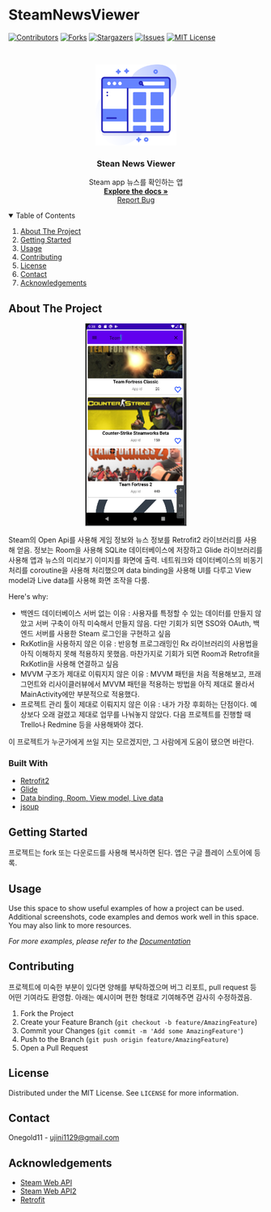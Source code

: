 # SteamNewsViewer

[![Contributors][contributors-shield]][contributors-url]
[![Forks][forks-shield]][forks-url]
[![Stargazers][stars-shield]][stars-url]
[![Issues][issues-shield]][issues-url]
[![MIT License][license-shield]][license-url]



<!-- PROJECT LOGO -->
<br />
<p align="center">
  <a href="https://github.com/Onegold11/SteamNewsViewer">
    <img src="image/app_icon.png" alt="icon" width="160" height="160">
  </a>

  <h3 align="center">Stean News Viewer</h3>

  <p align="center">
    Steam app 뉴스를 확인하는 앱
    <br />
    <a href="https://github.com/Onegold11/SteamNewsViewer"><strong>Explore the docs »</strong></a>
    <br />
    <a href="https://github.com/Onegold11/SteamNewsViewer/issues">Report Bug</a>
  </p>
</p>



<!-- TABLE OF CONTENTS -->
<details open="open">
  <summary>Table of Contents</summary>
  <ol>
    <li><a href="#about-the-project">About The Project</a></li>
    <li><a href="#getting-started">Getting Started</a></li>
    <li><a href="#usage">Usage</a></li>
    <li><a href="#contributing">Contributing</a></li>
    <li><a href="#license">License</a></li>
    <li><a href="#contact">Contact</a></li>
    <li><a href="#acknowledgements">Acknowledgements</a></li>
  </ol>
</details>



<!-- ABOUT THE PROJECT -->
## About The Project

<p align="center"><img src="image/example.PNG" alt="icon" width="200" height="400"></p>

Steam의 Open Api를 사용해 게임 정보와 뉴스 정보를 Retrofit2 라이브러리를 사용해 얻음.
정보는 Room을 사용해 SQLite 데이터베이스에 저장하고 Glide 라이브러리를 사용해 앱과 뉴스의 미리보기 이미지를 화면에 출력. 네트워크와 데이터베이스의 비동기 처리를 coroutine을 사용해 처리했으며 data binding을 사용해 UI를 다루고 View model과 Live data를 사용해 화면 조작을 다룸.

Here's why:
* 백엔드 데이터베이스 서버 없는 이유 : 사용자를 특정할 수 있는 데이터를 만들지 않았고 서버 구축이 아직 미숙해서 만들지 않음. 다만 기회가 되면 SSO와 OAuth, 백엔드 서버를 사용한 Steam 로그인을 구현하고 싶음
* RxKotlin을 사용하지 않은 이유 : 반응형 프로그래밍인 Rx 라이브러리의 사용법을 아직 이해하지 못해 적용하지 못했음. 마찬가지로 기회가 되면 Room과 Retrofit을 RxKotlin을 사용해 연결하고 싶음
* MVVM 구조가 제대로 이뤄지지 않은 이유 : MVVM 패턴을 처음 적용해보고, 프래그먼트와 리사이클러뷰에서 MVVM 패턴을 적용하는 방법을 아직 제대로 몰라서 MainActivity에만 부분적으로 적용했다.
* 프로젝트 관리 툴이 제대로 이뤄지지 않은 이유 : 내가 가장 후회하는 단점이다. 예상보다 오래 걸렸고 제대로 업무를 나눠놓지 않았다. 다음 프로젝트를 진행할 때 Trello나 Redmine 등을 사용해봐야 겠다.

이 프로젝트가 누군가에게 쓰일 지는 모르겠지만, 그 사람에게 도움이 됐으면 바란다.

### Built With

* [Retrofit2](https://square.github.io/retrofit/)
* [Glide](https://github.com/bumptech/glide)
* [Data binding, Room, View model, Live data](https://developer.android.com/topic/libraries/architecture?hl=ko)
* [jsoup](https://jsoup.org/download)



<!-- GETTING STARTED -->
## Getting Started

프로젝트는 fork 또는 다운로드를 사용해 복사하면 된다. 앱은 구글 플레이 스토어에 등록.


<!-- USAGE EXAMPLES -->
## Usage

Use this space to show useful examples of how a project can be used. Additional screenshots, code examples and demos work well in this space. You may also link to more resources.

_For more examples, please refer to the [Documentation](https://example.com)_


<!-- CONTRIBUTING -->
## Contributing

프로젝트에 미숙한 부분이 있다면 양해를 부탁하겠으며 버그 리포트, pull request 등 어떤 기여라도 환영함. 아래는 예시이며 편한 형태로 기여해주면 감사히 수정하겠음.

1. Fork the Project
2. Create your Feature Branch (`git checkout -b feature/AmazingFeature`)
3. Commit your Changes (`git commit -m 'Add some AmazingFeature'`)
4. Push to the Branch (`git push origin feature/AmazingFeature`)
5. Open a Pull Request



<!-- LICENSE -->
## License

Distributed under the MIT License. See `LICENSE` for more information.



<!-- CONTACT -->
## Contact

Onegold11 - ujini1129@gmail.com




<!-- ACKNOWLEDGEMENTS -->
## Acknowledgements
* [Steam Web API](https://steamcommunity.com/dev)
* [Steam Web API2](https://partner.steamgames.com/doc/webapi_overview)
* [Retrofit](http://devflow.github.io/retrofit-kr/)





<!-- MARKDOWN LINKS & IMAGES -->
<!-- https://www.markdownguide.org/basic-syntax/#reference-style-links -->
[contributors-shield]: https://img.shields.io/github/contributors/Onegold11/SteamNewsViewer.svg?style=for-the-badge
[contributors-url]: https://github.com/Onegold11/SteamNewsViewer/graphs/contributors
[forks-shield]: https://img.shields.io/github/forks/Onegold11/SteamNewsViewer.svg?style=for-the-badge
[forks-url]: https://github.com/Onegold11/SteamNewsViewer/network/members
[stars-shield]: https://img.shields.io/github/stars/Onegold11/SteamNewsViewer.svg?style=for-the-badge
[stars-url]: https://github.com/Onegold11/SteamNewsViewer/stargazers
[issues-shield]: https://img.shields.io/github/issues/Onegold11/SteamNewsViewer.svg?style=for-the-badge
[issues-url]: https://github.com/Onegold11/SteamNewsViewer/issues
[license-shield]: https://img.shields.io/github/license/Onegold11/SteamNewsViewer.svg?style=for-the-badge
[license-url]: https://github.com/Onegold11/SteamNewsViewer/blob/master/LICENSE.txt
[product-screenshot]: image/screenshot.png
